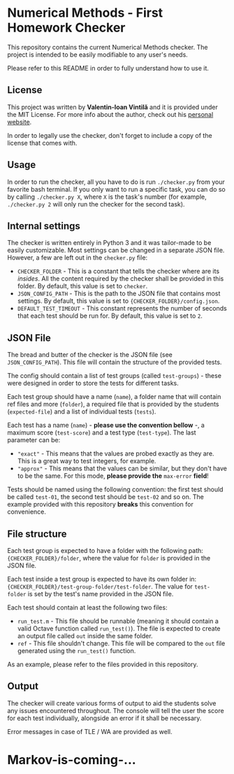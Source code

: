 # Numerical Methods - First Homework Checker

This repository contains the current Numerical Methods checker. The project is
intended to be easily modifiable to any user's needs.

Please refer to this README in order to fully understand how to use it.

## License

This project was written by **Valentin-Ioan Vintilă** and it is provided under
the MIT License. For more info about the author, check out his
[personal website](https://v-vintila.com/).

In order to legally use the checker, don't forget to include a copy of the
license that comes with.

## Usage

In order to run the checker, all you have to do is run `./checker.py` from your
favorite bash terminal. If you only want to run a specific task, you can do so
by calling `./checker.py X`, where `X` is the task's number (for example,
`./checker.py 2` will only run the checker for the second task).

## Internal settings

The checker is written entirely in Python 3 and it was tailor-made to be easily
customizable. Most settings can be changed in a separate JSON file. However,
a few are left out in the `checker.py` file:

- `CHECKER_FOLDER` - This is a constant that tells the checker where are its
  *insides*. All the content required by the checker shall be provided in this
  folder. By default, this value is set to `checker`.
- `JSON_CONFIG_PATH` - This is the path to the JSON file that contains most
  settings. By default, this value is set to `{CHECKER_FOLDER}/config.json`.
- `DEFAULT_TEST_TIMEOUT` - This constant represents the number of seconds that
  each test should be run for. By default, this value is set to `2`.

## JSON File

The bread and butter of the checker is the JSON file (see `JSON_CONFIG_PATH`).
This file will contain the structure of the provided tests.

The config should contain a list of test groups (called `test-groups`) - these
were designed in order to store the tests for different tasks.

Each test group should have a name (`name`), a folder name that will contain
ref files and more (`folder`), a required file that is provided by the students
(`expected-file`) and a list of individual tests (`tests`).

Each test has a name (`name`) - **please use the convention bellow** -, a
maximum score (`test-score`) and a test type (`test-type`). The last parameter
can be:

- `"exact"` - This means that the values are probed exactly as they are. This is
  a great way to test integers, for example.
- `"approx"` - This means that the values can be similar, but they don't have to
  be the same. For this mode, **please provide the** `max-error` **field**!

Tests should be named using the following convention: the first test should be
called `test-01`, the second test should be `test-02` and so on. The example
provided with this repository **breaks** this convention for convenience.

## File structure

Each test group is expected to have a folder with the following path:
`{CHECKER_FOLDER}/folder`, where the value for `folder` is provided in the JSON
file.

Each test inside a test group is expected to have its own folder in:
`{CHECKER_FOLDER}/test-group-folder/test-folder`. The value for `test-folder` is
set by the test's name provided in the JSON file.

Each test should contain at least the following two files:

- `run_test.m` - This file should be runnable (meaning it should contain a valid
  Octave function called `run_test()`). The file is expected to create an output
  file called `out` inside the same folder.
- `ref` - This file shouldn't change. This file will be compared to the `out`
  file generated using the `run_test()` function.

As an example, please refer to the files provided in this repository.

## Output

The checker will create various forms of output to aid the students solve any
issues encountered throughout. The console will tell the user the score for each
test individually, alongside an error if it shall be necessary.

Error messages in case of TLE / WA are provided as well.
# Markov-is-coming-...
